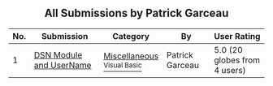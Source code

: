 ﻿<div align="center">

## All Submissions by Patrick Garceau

</div>

No.  | Submission | Category | By   | User Rating
---- | ---------- | -------- | ---- | -----------
1 | [DSN Module and UserName<br />](https://github.com/Planet-Source-Code/patrick-garceau-dsn-module-and-username__1-58952) | [Miscellaneous<br /><sup>Visual Basic</sup>](../ByCategory/miscellaneous__1-1.md) | Patrick Garceau | 5.0 (20 globes from 4 users)
